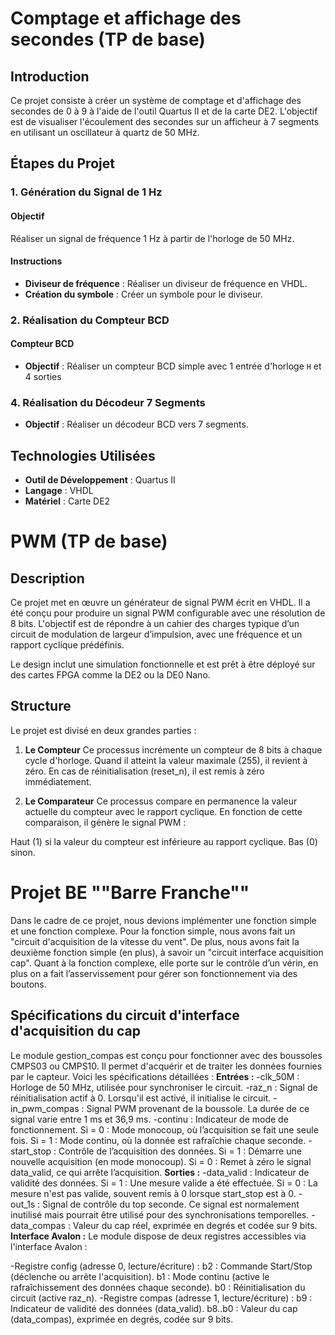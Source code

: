 # Comptage et affichage des secondes (TP de base)

## Introduction

Ce projet consiste à créer un système de comptage et d'affichage des secondes de 0 à 9 à l'aide de l'outil Quartus II et de la carte DE2. L'objectif est de visualiser l'écoulement des secondes sur un afficheur à 7 segments en utilisant un oscillateur à quartz de 50 MHz.


## Étapes du Projet

### 1. Génération du Signal de 1 Hz

#### Objectif

Réaliser un signal de fréquence 1 Hz à partir de l'horloge de 50 MHz.

#### Instructions

- **Diviseur de fréquence** : Réaliser un diviseur de fréquence en VHDL.
- **Création du symbole** : Créer un symbole pour le diviseur.

### 2. Réalisation du Compteur BCD

#### Compteur  BCD

- **Objectif** : Réaliser un compteur BCD simple avec 1 entrée d'horloge `H` et 4 sorties 


### 4. Réalisation du Décodeur 7 Segments

- **Objectif** : Réaliser un décodeur BCD vers 7 segments.

## Technologies Utilisées

- **Outil de Développement** : Quartus II
- **Langage** : VHDL
- **Matériel** : Carte DE2


# PWM (TP de base)
## Description
Ce projet met en œuvre un générateur de signal PWM écrit en VHDL. Il a été conçu pour produire un signal PWM configurable avec une résolution de 8 bits. L'objectif est de répondre à un cahier des charges typique d’un circuit de modulation de largeur d’impulsion, avec une fréquence et un rapport cyclique prédéfinis.

Le design inclut une simulation fonctionnelle et est prêt à être déployé sur des cartes FPGA comme la DE2 ou la DE0 Nano.
## Structure
Le projet est divisé en deux grandes parties :

1. **Le Compteur**
Ce processus incrémente un compteur de 8 bits à chaque cycle d'horloge. Quand il atteint la valeur maximale (255), il revient à zéro. En cas de réinitialisation (reset_n), il est remis à zéro immédiatement.

2. **Le Comparateur**
Ce processus compare en permanence la valeur actuelle du compteur avec le rapport cyclique. En fonction de cette comparaison, il génère le signal PWM :

Haut (1) si la valeur du compteur est inférieure au rapport cyclique.
Bas (0) sinon.

# Projet BE ""Barre Franche""
Dans le cadre de ce projet, nous devions implémenter une fonction simple et une fonction complexe.
Pour la fonction simple, nous avons fait un "circuit d'acquisition de la vitesse du vent". De plus, nous avons fait la deuxième fonction simple (en plus), à savoir un "circuit interface acquisition cap".
Quant à la fonction complexe, elle porte sur le contrôle d’un vérin, en plus on a fait l’asservissement pour gérer son fonctionnement via des boutons.

## Spécifications du circuit d'interface d'acquisition du cap
Le module gestion_compas est conçu pour fonctionner avec des boussoles CMPS03 ou CMPS10. Il permet d'acquérir et de traiter les données fournies par le capteur. Voici les spécifications détaillées :
**Entrées :**
-clk_50M : Horloge de 50 MHz, utilisée pour synchroniser le circuit.
-raz_n : Signal de réinitialisation actif à 0. Lorsqu'il est activé, il initialise le circuit.
-in_pwm_compas : Signal PWM provenant de la boussole. La durée de ce signal varie entre 1 ms et 36,9 ms.
-continu : Indicateur de mode de fonctionnement.
  Si = 0 : Mode monocoup, où l’acquisition se fait une seule fois.
  Si = 1 : Mode continu, où la donnée est rafraîchie chaque seconde.
-start_stop : Contrôle de l’acquisition des données.
  Si = 1 : Démarre une nouvelle acquisition (en mode monocoup).
  Si = 0 : Remet à zéro le signal data_valid, ce qui arrête l’acquisition.
**Sorties :**
-data_valid : Indicateur de validité des données.
  Si = 1 : Une mesure valide a été effectuée.
  Si = 0 : La mesure n'est pas valide, souvent remis à 0 lorsque start_stop est à 0.
-out_1s : Signal de contrôle du top seconde. Ce signal est normalement inutilisé mais pourrait être utilisé pour des synchronisations temporelles.
-data_compas : Valeur du cap réel, exprimée en degrés et codée sur 9 bits.
**Interface Avalon :**
Le module dispose de deux registres accessibles via l'interface Avalon :

-Registre config (adresse 0, lecture/écriture) :
  b2 : Commande Start/Stop (déclenche ou arrête l'acquisition).
  b1 : Mode continu (active le rafraîchissement des données chaque seconde).
  b0 : Réinitialisation du circuit (active raz_n).
-Registre compas (adresse 1, lecture/écriture) :
  b9 : Indicateur de validité des données (data_valid).
  b8..b0 : Valeur du cap (data_compas), exprimée en degrés, codée sur 9 bits.


